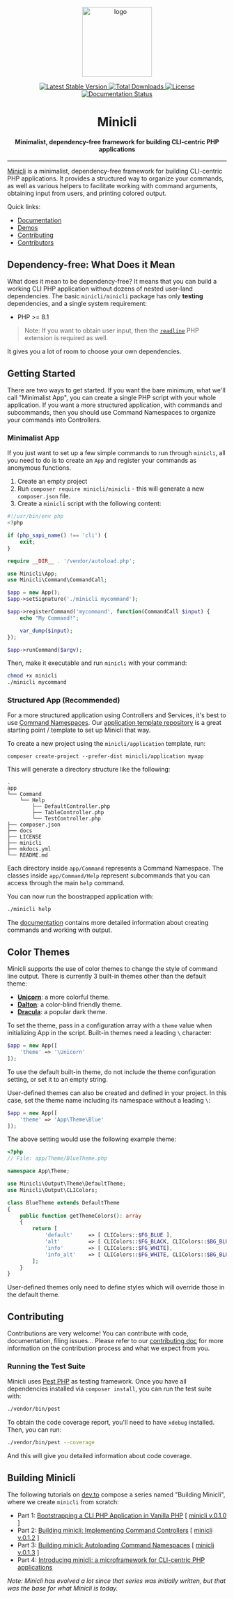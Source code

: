 <p align="center">
<img src="https://minicli.dev/images/minicli_logo_term_pink.png" align="center" alt="logo" title="Minicli logo" alt="Minicli Logo" width="160">
</p>

<p align="center">
    <a href="//packagist.org/packages/minicli/minicli">
        <img src="https://poser.pugx.org/minicli/minicli/v" alt="Latest Stable Version" title="Latest Stable Version">
    </a>
    <a href="//packagist.org/packages/minicli/minicli">
        <img src="https://poser.pugx.org/minicli/minicli/downloads" alt="Total Downloads" title="Total Downloads">
    </a>
    <a href="//packagist.org/packages/minicli/minicli">
        <img src="https://poser.pugx.org/minicli/minicli/license" alt="License" title="License">
    </a>
    <a href="https://docs.minicli.dev/en/latest/?badge=latest">
        <img src="https://readthedocs.org/projects/minicliphp/badge/?version=latest" alt="Documentation Status" title="Documentation Status">
    </a>
    <h1 align="center">
        Minicli
    </h1>
    <h4 align="center">
        Minimalist, dependency-free framework for building CLI-centric PHP applications
    </h4>
</p>
<hr>

[Minicli](https://docs.minicli.dev) is a minimalist, dependency-free framework for building CLI-centric PHP applications. It provides a structured way to organize your commands, as well as various helpers to facilitate working with command arguments, obtaining input from users, and printing colored output.

Quick links:

- [Documentation](https://docs.minicli.dev)
- [Demos](https://github.com/minicli/demos)
- [Contributing](CONTRIBUTING.md)
- [Contributors](CONTRIBUTORS.md)

## Dependency-free: What Does it Mean

What does it mean to be dependency-free? It means that you can build a working CLI PHP application without dozens of nested user-land dependencies. The basic `minicli/minicli` package has only **testing** dependencies, and a single system requirement:

- PHP >= 8.1

> Note: If you want to obtain user input, then the [`readline`](https://www.php.net/manual/en/function.readline.php) PHP extension is required as well.

It gives you a lot of room to choose your own dependencies.

## Getting Started

There are two ways to get started. If you want the bare minimum, what we'll call "Minimalist App", you can create a single PHP script with your whole application. If you want a more structured application, with commands and subcommands, then you should use Command Namespaces to organize your commands into Controllers.

### Minimalist App

If you just want to set up a few simple commands to run through `minicli`, all you need to do is to create an `App` and register your commands as anonymous functions.

1. Create an empty project
2. Run `composer require minicli/minicli` - this will generate a new `composer.json` file.
3. Create a `minicli` script with the following content:

```php
#!/usr/bin/env php
<?php

if (php_sapi_name() !== 'cli') {
    exit;
}

require __DIR__ . '/vendor/autoload.php';

use Minicli\App;
use Minicli\Command\CommandCall;

$app = new App();
$app->setSignature('./minicli mycommand');

$app->registerCommand('mycommand', function(CommandCall $input) {
    echo "My Command!";

    var_dump($input);
});

$app->runCommand($argv);
```

Then, make it executable and run `minicli` with your command:


```bash
chmod +x minicli
./minicli mycommand
```

### Structured App (Recommended)

For a more structured application using Controllers and Services, it's best to use [Command Namespaces](https://minicliphp.readthedocs.io/en/latest/#using-command-controllers).
Our [application template repository](https://github.com/minicli/application) is a great starting point / template to set up Minicli that way.

To create a new project using the `minicli/application` template, run:

```
composer create-project --prefer-dist minicli/application myapp
```

This will generate a directory structure like the following:

```
.
app
└── Command
    └── Help
        ├── DefaultController.php
        ├── TableController.php
        └── TestController.php
├── composer.json
├── docs
├── LICENSE
├── minicli
├── mkdocs.yml
└── README.md

```

Each directory inside `app/Command` represents a Command Namespace.
The classes inside `app/Command/Help` represent subcommands that you can access through the main `help` command.

You can now run the boostrapped application with:

```bash
./minicli help
```

The [documentation](https://docs.minicli.dev) contains more detailed information about creating commands and working with output.

## Color Themes

Minicli supports the use of color themes to change the style of command line output. There is currently 3 built-in themes other than the default theme:

- **[Unicorn](https://docs.minicli.dev/en/latest/output/using-themes/#unicorn)**: a more colorful theme.
- **[Dalton](https://docs.minicli.dev/en/latest/output/using-themes/#dalton)**: a color-blind friendly theme.
- **[Dracula](https://docs.minicli.dev/en/latest/output/using-themes/#dracula)**: a popular dark theme.

To set the theme, pass in a configuration array with a `theme` value when initializing App in the script. Built-in themes need a leading `\` character:

```php
$app = new App([
    'theme' => '\Unicorn'
]);
```

To use the default built-in theme, do not include the theme configuration setting, or set it to an empty string.

User-defined themes can also be created and defined in your project. In this case, set the theme name including its namespace without a leading `\`:


```php
$app = new App([
    'theme' => 'App\Theme\Blue'
]);
```

The above setting would use the following example theme:

```php
<?php
// File: app/Theme/BlueTheme.php

namespace App\Theme;

use Minicli\Output\Theme\DefaultTheme;
use Minicli\Output\CLIColors;

class BlueTheme extends DefaultTheme
{
    public function getThemeColors(): array
    {
        return [
            'default'     => [ CLIColors::$FG_BLUE ],
            'alt'         => [ CLIColors::$FG_BLACK, CLIColors::$BG_BLUE ],
            'info'        => [ CLIColors::$FG_WHITE],
            'info_alt'    => [ CLIColors::$FG_WHITE, CLIColors::$BG_BLUE ]
        ];
    }
}
```

User-defined themes only need to define styles which will override those in the default theme.

## Contributing

Contributions are very welcome! You can contribute with code, documentation, filing issues... Please refer to our [contributing doc](CONTRIBUTING.md) for more information on the contribution process and what we expect from you.

### Running the Test Suite

Minicli uses [Pest PHP](https://pestphp.com) as testing framework. Once you have all dependencies installed via `composer install`, you can run the test suite with:

```bash
./vendor/bin/pest
```

To obtain the code coverage report, you'll need to have `xdebug` installed. Then, you can run:

```bash
./vendor/bin/pest --coverage
```

And this will give you detailed information about code coverage.

## Building Minicli

The following tutorials on [dev.to](https://dev.to/erikaheidi) compose a series named "Building Minicli", where we create `minicli` from scratch:

 - Part 1: [Bootstrapping a CLI PHP Application in Vanilla PHP](https://dev.to/erikaheidi/bootstrapping-a-cli-php-application-in-vanilla-php-4ee) [ [minicli v.0.1.0](https://github.com/erikaheidi/minicli/tree/0.1.0) ]
 - Part 2: [Building minicli: Implementing Command Controllers](https://dev.to/erikaheidi/php-in-the-command-line-implementing-command-controllers-13lh) [ [minicli v.0.1.2](https://github.com/erikaheidi/minicli/tree/0.1.2) ]
 - Part 3: [Building minicli: Autoloading Command Namespaces](https://dev.to/erikaheidi/building-minicli-autoloading-command-namespaces-3ljm) [ [minicli v.0.1.3](https://github.com/erikaheidi/minicli/tree/0.1.3) ]
 - Part 4: [Introducing minicli: a microframework for CLI-centric PHP applications](https://dev.to/erikaheidi/introducing-minicli-a-microframework-for-cli-centric-php-applications-44ik)

_Note: Minicli has evolved a lot since that series was initially written, but that was the base for what Minicli is today._
